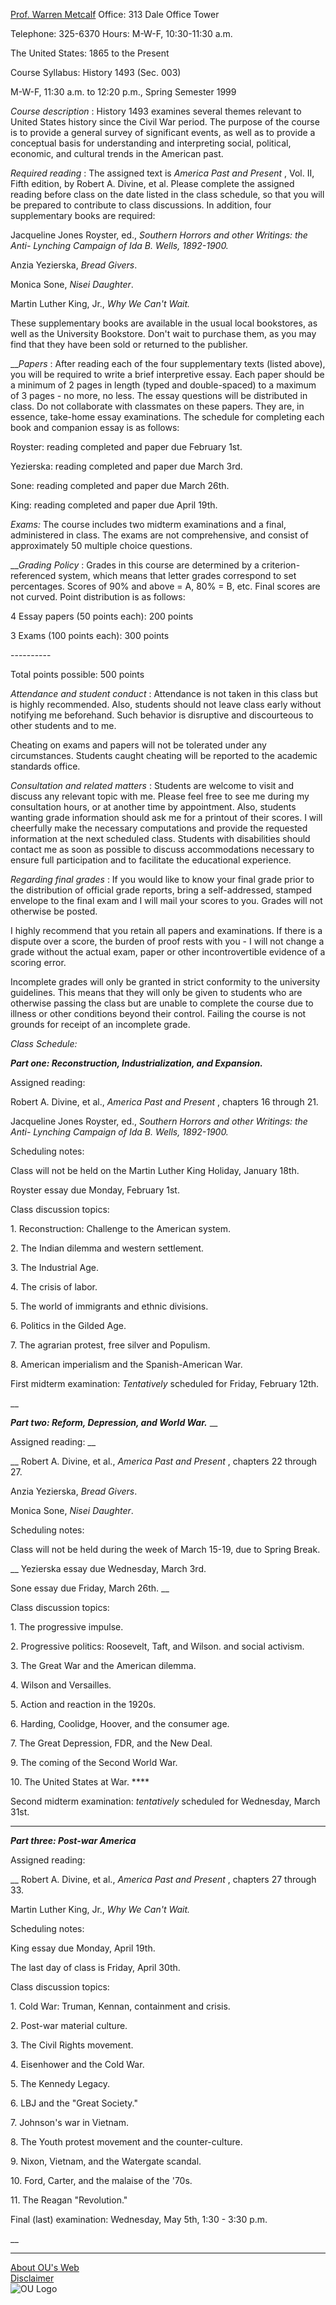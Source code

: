 [Prof. Warren Metcalf](mailto:wmetcalf@ou.edu) Office: 313 Dale Office Tower

Telephone: 325-6370 Hours: M-W-F, 10:30-11:30 a.m.

  
  
  
  

The United States: 1865 to the Present

Course Syllabus: History 1493 (Sec. 003)

M-W-F, 11:30 a.m. to 12:20 p.m., Spring Semester 1999

  
  

_Course description_ : History 1493 examines several themes relevant to United
States history since the Civil War period. The purpose of the course is to
provide a general survey of significant events, as well as to provide a
conceptual basis for understanding and interpreting social, political,
economic, and cultural trends in the American past.

  
  

_Required reading_ : The assigned text is _America Past and Present_ , Vol.
II, Fifth edition, by Robert A. Divine, et al. Please complete the assigned
reading before class on the date listed in the class schedule, so that you
will be prepared to contribute to class discussions. In addition, four
supplementary books are required:

  
  

Jacqueline Jones Royster, ed., _Southern Horrors and other Writings: the Anti-
Lynching Campaign of Ida B. Wells, 1892-1900._

Anzia Yezierska, _Bread Givers_.

Monica Sone, _Nisei Daughter_.

Martin Luther King, Jr., _Why We Can't Wait._

These supplementary books are available in the usual local bookstores, as well
as the University Bookstore. Don't wait to purchase them, as you may find that
they have been sold or returned to the publisher.

  
  

___Papers_ : After reading each of the four supplementary texts (listed
above), you will be required to write a brief interpretive essay. Each paper
should be a minimum of 2 pages in length (typed and double-spaced) to a
maximum of 3 pages - no more, no less. The essay questions will be distributed
in class. Do not collaborate with classmates on these papers. They are, in
essence, take-home essay examinations. The schedule for completing each book
and companion essay is as follows:

  
  

Royster: reading completed and paper due February 1st.

Yezierska: reading completed and paper due March 3rd.

Sone: reading completed and paper due March 26th.

King: reading completed and paper due April 19th.

  
  

_Exams:_ The course includes two midterm examinations and a final,
administered in class. The exams are not comprehensive, and consist of
approximately 50 multiple choice questions.

  
  
  
  

___Grading Policy_ : Grades in this course are determined by a criterion-
referenced system, which means that letter grades correspond to set
percentages. Scores of 90% and above = A, 80% = B, etc. Final scores are not
curved. Point distribution is as follows:

  
  

4 Essay papers (50 points each): 200 points

3 Exams (100 points each): 300 points

\----------

Total points possible: 500 points

  
  

_Attendance and student conduct_ : Attendance is not taken in this class but
is highly recommended. Also, students should not leave class early without
notifying me beforehand. Such behavior is disruptive and discourteous to other
students and to me.

Cheating on exams and papers will not be tolerated under any circumstances.
Students caught cheating will be reported to the academic standards office.

  
  

_Consultation and related matters_ : Students are welcome to visit and discuss
any relevant topic with me. Please feel free to see me during my consultation
hours, or at another time by appointment. Also, students wanting grade
information should ask me for a printout of their scores. I will cheerfully
make the necessary computations and provide the requested information at the
next scheduled class. Students with disabilities should contact me as soon as
possible to discuss accommodations necessary to ensure full participation and
to facilitate the educational experience.

  
  

_Regarding final grades_ : If you would like to know your final grade prior to
the distribution of official grade reports, bring a self-addressed, stamped
envelope to the final exam and I will mail your scores to you. Grades will not
otherwise be posted.

  
  

I highly recommend that you retain all papers and examinations. If there is a
dispute over a score, the burden of proof rests with you - I will not change a
grade without the actual exam, paper or other incontrovertible evidence of a
scoring error.

  
  

Incomplete grades will only be granted in strict conformity to the university
guidelines. This means that they will only be given to students who are
otherwise passing the class but are unable to complete the course due to
illness or other conditions beyond their control. Failing the course is not
grounds for receipt of an incomplete grade.

  
  
  
  

_Class Schedule:_

**_Part one: Reconstruction, Industrialization, and Expansion._**

  
  

Assigned reading:

Robert A. Divine, et al., _America Past and Present_ , chapters 16 through 21.

Jacqueline Jones Royster, ed., _Southern Horrors and other Writings: the Anti-
Lynching Campaign of Ida B. Wells, 1892-1900._

  
  

Scheduling notes:

Class will not be held on the Martin Luther King Holiday, January 18th.

Royster essay due Monday, February 1st.

  
  

Class discussion topics:

1\. Reconstruction: Challenge to the American system.

2\. The Indian dilemma and western settlement.

3\. The Industrial Age.

4\. The crisis of labor.

5\. The world of immigrants and ethnic divisions.

6\. Politics in the Gilded Age.

7\. The agrarian protest, free silver and Populism.

8\. American imperialism and the Spanish-American War.

  
  

First midterm examination: _Tentatively_ scheduled for Friday, February 12th.

__

**_Part two: Reform, Depression, and World War._** __

  
  

Assigned reading: __

__ Robert A. Divine, et al., _America Past and Present_ , chapters 22 through
27.

Anzia Yezierska, _Bread Givers_.

Monica Sone, _Nisei Daughter_.

  
  

Scheduling notes:

Class will not be held during the week of March 15-19, due to Spring Break.

__ Yezierska essay due Wednesday, March 3rd.

Sone essay due Friday, March 26th. __

  
  

Class discussion topics:

1\. The progressive impulse.

2\. Progressive politics: Roosevelt, Taft, and Wilson. and social activism.

3\. The Great War and the American dilemma.

4\. Wilson and Versailles.

5\. Action and reaction in the 1920s.

6\. Harding, Coolidge, Hoover, and the consumer age.

7\. The Great Depression, FDR, and the New Deal.

9\. The coming of the Second World War.

10\. The United States at War. ****

  
  

Second midterm examination: _tentatively_ scheduled for Wednesday, March 31st.

  
  
  
  
  
  
  
  
  
  

____

**_Part three: Post-war America_**

  
  

Assigned reading:

__ Robert A. Divine, et al., _America Past and Present_ , chapters 27 through
33.

Martin Luther King, Jr., _Why We Can't Wait._

  
  

Scheduling notes:

King essay due Monday, April 19th.

The last day of class is Friday, April 30th.

  
  

Class discussion topics:

1\. Cold War: Truman, Kennan, containment and crisis.

2\. Post-war material culture.

3\. The Civil Rights movement.

4\. Eisenhower and the Cold War.

5\. The Kennedy Legacy.

6\. LBJ and the "Great Society."

7\. Johnson's war in Vietnam.

8\. The Youth protest movement and the counter-culture.

9\. Nixon, Vietnam, and the Watergate scandal.

10\. Ford, Carter, and the malaise of the '70s.

11\. The Reagan "Revolution."

  
  

Final (last) examination: Wednesday, May 5th, 1:30 - 3:30 p.m.

__

* * *

  
[About OU's Web](http://www.ou.edu/web/about/)  
[Disclaimer](http://www.ou.edu/ouweb/disclaimer/)  
![OU Logo](http://www.ou.edu/images/official.gif)  


